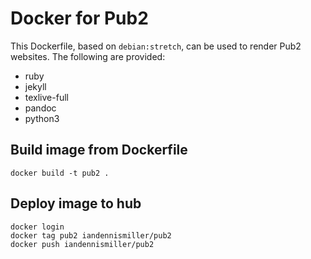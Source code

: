 # Docker for Pub2

This Dockerfile, based on `debian:stretch`, can be used to render Pub2 websites.  The following are provided:

- ruby
- jekyll
- texlive-full
- pandoc
- python3

## Build image from Dockerfile

```
docker build -t pub2 .
```

## Deploy image to hub

```
docker login
docker tag pub2 iandennismiller/pub2
docker push iandennismiller/pub2
```
